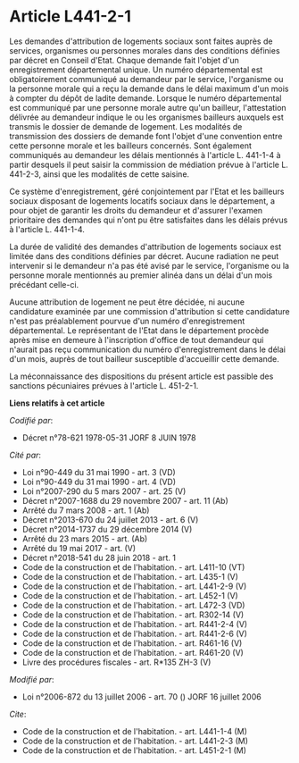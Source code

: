# Article L441-2-1

Les demandes d'attribution de logements sociaux sont faites auprès de services, organismes ou personnes morales dans des
conditions définies par décret en Conseil d'Etat. Chaque demande fait l'objet d'un enregistrement départemental unique. Un
numéro départemental est obligatoirement communiqué au demandeur par le service, l'organisme ou la personne morale qui a reçu
la demande dans le délai maximum d'un mois à compter du dépôt de ladite demande. Lorsque le numéro départemental est
communiqué par une personne morale autre qu'un bailleur, l'attestation délivrée au demandeur indique le ou les organismes
bailleurs auxquels est transmis le dossier de demande de logement. Les modalités de transmission des dossiers de demande font
l'objet d'une convention entre cette personne morale et les bailleurs concernés. Sont également communiqués au demandeur les
délais mentionnés à l'article L. 441-1-4 à partir desquels il peut saisir la commission de médiation prévue à l'article L.
441-2-3, ainsi que les modalités de cette saisine.

Ce système d'enregistrement, géré conjointement par l'Etat et les bailleurs sociaux disposant de logements locatifs sociaux
dans le département, a pour objet de garantir les droits du demandeur et d'assurer l'examen prioritaire des demandes qui
n'ont pu être satisfaites dans les délais prévus à l'article L. 441-1-4.

La durée de validité des demandes d'attribution de logements sociaux est limitée dans des conditions définies par décret.
Aucune radiation ne peut intervenir si le demandeur n'a pas été avisé par le service, l'organisme ou la personne morale
mentionnés au premier alinéa dans un délai d'un mois précédant celle-ci.

Aucune attribution de logement ne peut être décidée, ni aucune candidature examinée par une commission d'attribution si cette
candidature n'est pas préalablement pourvue d'un numéro d'enregistrement départemental. Le représentant de l'Etat dans le
département procède après mise en demeure à l'inscription d'office de tout demandeur qui n'aurait pas reçu communication du
numéro d'enregistrement dans le délai d'un mois, auprès de tout bailleur susceptible d'accueillir cette demande.

La méconnaissance des dispositions du présent article est passible des sanctions pécuniaires prévues à l'article L. 451-2-1.

**Liens relatifs à cet article**

_Codifié par_:

  - Décret n°78-621 1978-05-31 JORF 8 JUIN 1978

_Cité par_:

  - Loi n°90-449 du 31 mai 1990 - art. 3 (VD)
  - Loi n°90-449 du 31 mai 1990 - art. 4 (VD)
  - Loi n°2007-290 du 5 mars 2007 - art. 25 (V)
  - Décret n°2007-1688 du 29 novembre 2007 - art. 11 (Ab)
  - Arrêté du 7 mars 2008 - art. 1 (Ab)
  - Décret n°2013-670 du 24 juillet 2013 - art. 6 (V)
  - Décret n°2014-1737 du 29 décembre 2014 (V)
  - Arrêté du 23 mars 2015 - art. (Ab)
  - Arrêté du 19 mai 2017 - art. (V)
  - Décret n°2018-541 du 28 juin 2018 - art. 1
  - Code de la construction et de l'habitation. - art. L411-10 (VT)
  - Code de la construction et de l'habitation. - art. L435-1 (V)
  - Code de la construction et de l'habitation. - art. L441-2-9 (V)
  - Code de la construction et de l'habitation. - art. L452-1 (V)
  - Code de la construction et de l'habitation. - art. L472-3 (VD)
  - Code de la construction et de l'habitation. - art. R302-14 (V)
  - Code de la construction et de l'habitation. - art. R441-2-4 (V)
  - Code de la construction et de l'habitation. - art. R441-2-6 (V)
  - Code de la construction et de l'habitation. - art. R461-16 (V)
  - Code de la construction et de l'habitation. - art. R461-20 (V)
  - Livre des procédures fiscales - art. R*135 ZH-3 (V)

_Modifié par_:

  - Loi n°2006-872 du 13 juillet 2006 - art. 70 () JORF 16 juillet 2006

_Cite_:

  - Code de la construction et de l'habitation. - art. L441-1-4 (M)
  - Code de la construction et de l'habitation. - art. L441-2-3 (M)
  - Code de la construction et de l'habitation. - art. L451-2-1 (M)
